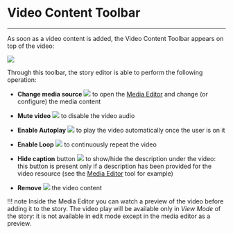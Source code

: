 # Video Content Toolbar
**********************

As soon as a video content is added, the Video Content Toolbar appears on top of the video: 

<img src="../img/content-video-toolbar/c-video-toolbar.jpg" class="ms-docimage"/>

Through this toolbar, the story editor is able to perform the following operation:

* **Change media source** <img src="../img/button/change-media2.jpg" class="ms-docbutton"/> to open the [Media Editor](media-editor-window.md) and change (or configure) the media content

* **Mute video** <img src="../img/button/mute-video-button.jpg" class="ms-docbutton"/> to disable the video audio

* **Enable Autoplay** <img src="../img/button/autoplay-button.jpg" class="ms-docbutton"/> to play the video automatically once the user is on it

* **Enable Loop** <img src="../img/button/loop-botton.jpg" class="ms-docbutton"/> to continuously repeat the video

* **Hide caption** button <img src="../img/button/hide-caption.jpg" class="ms-docbutton"/> to show/hide the description under the video: this button is present only if a description has been provided for the video resource (see the [Media Editor](media-editor-window.md) tool for example)

* **Remove** <img src="../img/button/remove2.jpg" class="ms-docbutton"/> the video content

!!! note
    Inside the Media Editor you can watch a preview of the video before adding it to the story. The video play will be available only in *View Mode* of the story: it is not available in edit mode except in the media editor as a preview.